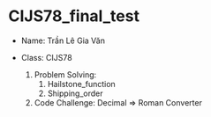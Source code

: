 # CIJS78_final_test
- Name: Trần Lê Gia Văn
- Class: CIJS78

  1. Problem Solving:
      1. Hailstone_function
      2. Shipping_order
  2. Code Challenge: Decimal => Roman Converter
